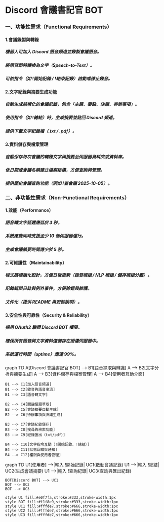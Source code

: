 # Discord 會議書記官 BOT

### 一、功能性需求（Functional Requirements）
#### 1.會議錄製與轉錄
##### 機器人可加入 Discord 語音頻道並錄製會議語音。
##### 將語音即時轉換為文字（Speech-to-Text）。
##### 可依指令（如 !開始記錄 / !結束記錄）啟動或停止錄音。

#### 2.文字紀錄與摘要生成功能
##### 自動生成結構化的會議紀錄，包含「主題、要點、決議、待辦事項」。
##### 使用指令（如 !總結）時，生成摘要並貼回 Discord 頻道。
##### 提供下載文字紀錄檔（.txt / .pdf）。

#### 3.資料儲存與檔案管理
##### 自動保存每次會議的轉錄文字與摘要至伺服器資料夾或資料庫。
##### 依日期或會議名稱建立檔案結構，方便查詢與管理。
##### 提供歷史會議查詢功能（例如 !查會議 2025-10-05）。

### 二、非功能性需求（Non-Functional Requirements）
#### 1.效能（Performance）
##### 語音轉文字延遲應低於 3 秒。
##### 系統應能同時支援至少 10 個伺服器運行。
##### 生成會議摘要時間應少於 5 秒。

#### 2.可維護性（Maintainability）
##### 程式碼模組化設計，方便日後更新（語音模組 / NLP 模組 / 儲存模組分離）。
##### 記錄錯誤日誌與例外事件，方便除錯與維護。
##### 文件化（提供 README 與安裝說明）。

#### 3.安全性與可靠性（Security & Reliability）
##### 採用 OAuth2 驗證 Discord BOT 權限。
##### 確保所有語音與文字資料僅儲存在授權伺服器中。
##### 系統運行時間（uptime）應達 99%。

graph TD
    A[Discord 會議書記官 BOT] --> B1[語音擷取與辨識]
    A --> B2[文字分析與摘要生成]
    A --> B3[資料儲存與檔案管理]
    A --> B4[使用者互動介面]

    B1 --> C1[加入語音頻道]
    B1 --> C2[錄音與語音串流]
    B1 --> C3[語音轉文字]

    B2 --> C4[關鍵議題萃取]
    B2 --> C5[會議摘要自動生成]
    B2 --> C6[待辦事項與決議生成]

    B3 --> C7[會議紀錄儲存]
    B3 --> C8[搜尋與檢索功能]
    B3 --> C9[紀錄匯出（txt/pdf）]

    B4 --> C10[文字指令互動（!開始記錄、!總結）]
    B4 --> C11[狀態回饋與通知]
    B4 --> C12[權限與使用者管理]

graph TD
    U1[使用者] -->|輸入 !開始記錄| UC1(啟動會議記錄)
    U1 -->|輸入 !總結| UC2(生成會議摘要)
    U1 -->|輸入 !查詢紀錄| UC3(查詢與匯出紀錄)

    BOT[Discord BOT] --> UC1
    BOT --> UC2
    BOT --> UC3

    style U1 fill:#e0f7fa,stroke:#333,stroke-width:1px
    style BOT fill:#f1f8e9,stroke:#333,stroke-width:1px
    style UC1 fill:#fffde7,stroke:#666,stroke-width:1px
    style UC2 fill:#fffde7,stroke:#666,stroke-width:1px
    style UC3 fill:#fffde7,stroke:#666,stroke-width:1px

